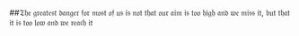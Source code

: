 ##𝔗𝔥𝔢 𝔤𝔯𝔢𝔞𝔱𝔢𝔰𝔱 𝔡𝔞𝔫𝔤𝔢𝔯 𝔣𝔬𝔯 𝔪𝔬𝔰𝔱 𝔬𝔣 𝔲𝔰 𝔦𝔰 𝔫𝔬𝔱 𝔱𝔥𝔞𝔱 𝔬𝔲𝔯 𝔞𝔦𝔪 𝔦𝔰 𝔱𝔬𝔬 𝔥𝔦𝔤𝔥 𝔞𝔫𝔡 𝔴𝔢 𝔪𝔦𝔰𝔰 𝔦𝔱, 𝔟𝔲𝔱 𝔱𝔥𝔞𝔱 𝔦𝔱 𝔦𝔰 𝔱𝔬𝔬 𝔩𝔬𝔴 𝔞𝔫𝔡 𝔴𝔢 𝔯𝔢𝔞𝔠𝔥 𝔦𝔱
